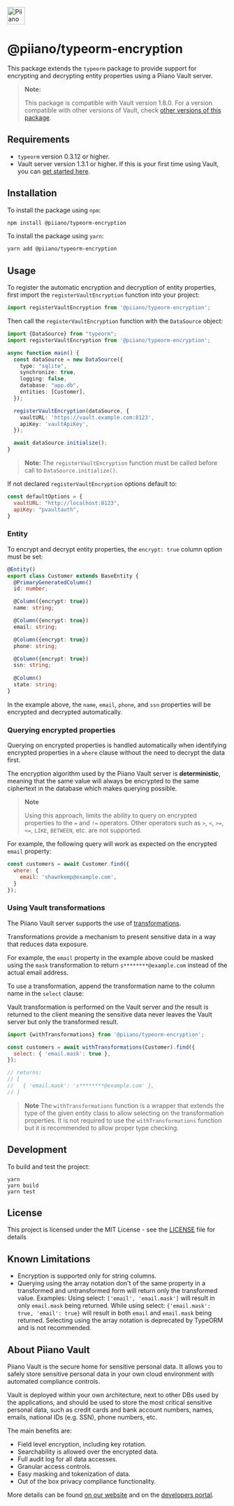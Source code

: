 <p>
  <a href="https://piiano.com/pii-data-privacy-vault/">
    <picture>
      <source media="(prefers-color-scheme: dark)" srcset="https://piiano.com/docs/img/logo-developers-dark.svg">
      <source media="(prefers-color-scheme: light)" srcset="https://piiano.com/wp-content/uploads/piiano-logo-developers.png">
      <img alt="Piiano Vault" src="https://piiano.com/wp-content/uploads/piiano-logo-developers.png" height="40" />
    </picture>
  </a>
</p>

# @piiano/typeorm-encryption

This package extends the `typeorm` package to provide support for encrypting and decrypting entity properties using a Piiano Vault server.

> **Note:**
>
> This package is compatible with Vault version 1.8.0.
> For a version compatible with other versions of Vault, check [other versions of this package](https://www.npmjs.com/package/@piiano/typeorm-encryption?activeTab=versions).

## Requirements

- `typeorm` version 0.3.12 or higher.
- Vault server version 1.3.1 or higher. If this is your first time using Vault, you can [get started here](https://piiano.com/docs/guides/get-started).

## Installation

To install the package using `npm`:

```bash
npm install @piiano/typeorm-encryption
```

To install the package using `yarn`:

```bash
yarn add @piiano/typeorm-encryption
```

## Usage

To register the automatic encryption and decryption of entity properties, first import the `registerVaultEncryption` function into your project:

```typescript
import registerVaultEncryption from '@piiano/typeorm-encryption';
```

Then call the `registerVaultEncryption` function with the `DataSource` object:

```typescript
import {DataSource} from "typeorm";
import registerVaultEncryption from '@piiano/typeorm-encryption';

async function main() {
  const dataSource = new DataSource({
    type: "sqlite",
    synchronize: true,
    logging: false,
    database: "app.db",
    entities: [Customer],
  });

  registerVaultEncryption(dataSource, {
    vaultURL: 'https://vault.example.com:8123',
    apiKey: 'vaultApiKey',
  });

  await dataSource.initialize();
}
```

> **Note:** The `registerVaultEncryption` function must be called before call to `DataSource.initialize()`.

If not declared `registerVaultEncryption` options default to:

```javascript
const defaultOptions = {
  vaultURL: "http://localhost:8123",
  apiKey: "pvaultauth",
}
```

### Entity

To encrypt and decrypt entity properties, the `encrypt: true` column option must be set:

```typescript
@Entity()
export class Customer extends BaseEntity {
  @PrimaryGeneratedColumn()
  id: number;

  @Column({encrypt: true})
  name: string;

  @Column({encrypt: true})
  email: string;

  @Column({encrypt: true})
  phone: string;

  @Column({encrypt: true})
  ssn: string;
  
  @Column()
  state: string;
}
```

In the example above, the `name`, `email`, `phone`, and `ssn` properties will be encrypted and decrypted automatically.

### Querying encrypted properties

Querying on encrypted properties is handled automatically when identifying encrypted properties in a `where` clause without the need to decrypt the data first.

The encryption algorithm used by the Piiano Vault server is **deterministic**, meaning that the same value will always be encrypted to the same ciphertext in the database which makes querying possible.

> **Note**
> 
> Using this approach, limits the ability to query on encrypted properties to the `=` and `!=` operators.
> Other operators such as `>`, `<`, `>=`, `<=`, `LIKE`, `BETWEEN`, etc. are not supported.

For example, the following query will work as expected on the encrypted `email` property:

```javascript
const customers = await Customer.find({
  where: {
    email: 'shawnkemp@example.com',
  }
});
```

### Using Vault transformations

The Piiano Vault server supports the use of [transformations](https://piiano.com/docs/data-security/transformations/).

Transformations provide a mechanism to present sensitive data in a way that reduces data exposure.

For example, the `email` property in the example above could be masked using the `mask` transformation to return `s********@example.com` instead of the actual email address.

To use a transformation, append the transformation name to the column name in the `select` clause:

Vault transformation is performed on the Vault server and the result is returned to the client meaning the sensitive data never leaves the Vault server but only the transformed result. 

```javascript
import {withTransformations} from '@piiano/typeorm-encryption';

const customers = await withTransformations(Customer).find({
  select: { 'email.mask': true },
});

// returns:
// [
//   { 'email.mask': 's********@example.com' },
// ]
```

> **Note**
> The `withTransformations` function is a wrapper that extends the type of the given entity class to allow selecting on the transformation properties.
> It is not required to use the `withTransformations` function but it is recommended to allow proper type checking.

## Development

To build and test the project:

```commandLine
yarn
yarn build
yarn test
```

## License

This project is licensed under the MIT License - see the [LICENSE](../../LICENSE) file for details

## Known Limitations

- Encryption is supported only for string columns.
- Querying using the array notation don't of the same property in a transformed and untransformed form will return only the transformed value.
  Examples:
  Using select: `['email', 'email.mask']` will result in only `email.mask` being returned.
  While using select: `{'email.mask': true, 'email': true}` will result in both `email` and `email.mask` being returned.
  Selecting using the array notation is deprecated by TypeORM and is not recommended. 

## About Piiano Vault

Piiano Vault is the secure home for sensitive personal data. It allows you to safely store sensitive personal data in your own cloud environment with automated compliance controls.

Vault is deployed within your own architecture, next to other DBs used by the applications, and should be used to store the most critical sensitive personal data, such as credit cards and bank account numbers, names, emails, national IDs (e.g. SSN), phone numbers, etc.

The main benefits are:

- Field level encryption, including key rotation.
- Searchability is allowed over the encrypted data.
- Full audit log for all data accesses.
- Granular access controls.
- Easy masking and tokenization of data.
- Out of the box privacy compliance functionality.

More details can be found [on our website](https://piiano.com/pii-data-privacy-vault/) and on the [developers portal](https://piiano.com/docs/).

